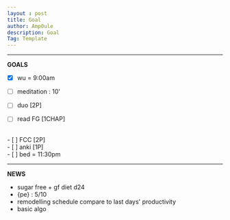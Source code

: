 ```yaml
---
layout : post
title: Goal
author: Amp0ule
description: Goal
Tag: Template
---
```


****
**GOALS**

- [x] wu = 9:00am
- [ ] meditation : 10'
- [ ] duo [2P]
- [ ] read FG [1CHAP]


<br/>
- [ ] FCC  [2P]


<br/>
- [ ] anki [1P]



<br/>
- [ ] bed = 11:30pm

*****
**NEWS**

- sugar free + gf diet d24
- {pe} : 5/10
- remodelling schedule compare to last days' productivity
- basic algo
